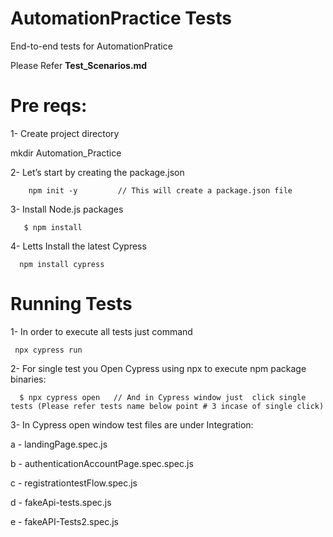 
AutomationPractice Tests
==========================

End-to-end tests for AutomationPratice


Please Refer **Test_Scenarios.md** 

Pre reqs:
============================================
1- Create project directory
 
 mkdir Automation_Practice

2- Let’s start by creating the package.json
        
        npm init -y         // This will create a package.json file

3- Install Node.js packages
       
       $ npm install

4- Letts Install the latest Cypress
      
      npm install cypress
 

Running Tests
======================================
1- In order to execute all tests just  command  

     npx cypress run    

2- For single test you Open Cypress using npx to execute npm package binaries:
      
      $ npx cypress open   // And in Cypress window just  click single tests (Please refer tests name below point # 3 incase of single click)
      

3- In Cypress open window test files are under Integration:

a - landingPage.spec.js

b - authenticationAccountPage.spec.spec.js

c - registrationtestFlow.spec.js

d - fakeApi-tests.spec.js

e - fakeAPI-Tests2.spec.js




